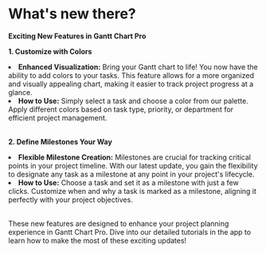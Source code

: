 # What's new there?

<p class="no-margin"><b>Exciting New Features in Gantt Chart Pro</b></p>

<p><b>1. Customize with Colors</b></p> 
<li><b>Enhanced Visualization:</b> Bring your Gantt chart to life! You now have the ability to add colors to your tasks. This feature allows for a more organized and visually appealing chart, making it easier to track project progress at a glance.</li>
<li><b>How to Use:</b> Simply select a task and choose a color from our palette. Apply different colors based on task type, priority, or department for efficient project management.</li>

</br>
<p><b>2. Define Milestones Your Way</b></p> 
<li><b>Flexible Milestone Creation:</b> Milestones are crucial for tracking critical points in your project timeline. With our latest update, you gain the flexibility to designate any task as a milestone at any point in your project's lifecycle.</li>
<li><b>How to Use:</b> Choose a task and set it as a milestone with just a few clicks. Customize when and why a task is marked as a milestone, aligning it perfectly with your project objectives.</li>
</br>


<p>These new features are designed to enhance your project planning experience in Gantt Chart Pro. Dive into our detailed tutorials in the app to learn how to make the most of these exciting updates!</p>

<Intercom />
<Clarity />
<GoogleAnalytics />